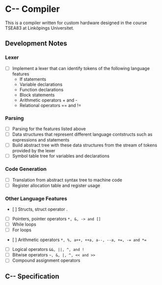 # C-- Compiler

This is a compiler written for custom hardware designed in the course TSEA83 at Linköpings Universitet.

## Development Notes

### Lexer

- [ ] Implement a lexer that can identify tokens of the following language features
    - If statements
    - Variable declarations
    - Function declarations
    - Block statements
    - Arithmetic operators + and -
    - Relational operators == and !=

### Parsing

- [ ] Parsing for the features listed above
- [ ] Data structures that represent different language contstructs such as expressions and statements
- [ ] Build abstract tree with these data structures from the stream of tokens provided by the lexer
- [ ] Symbol table tree for variables and declarations

### Code Generation

- [ ] Translation from abstract syntax tree to machine code
- [ ] Register allocation table and register usage

### Other Language Features

- [ ] Structs, struct operator .
- [ ] Pointers, pointer operators `*, &, -> and []`
- [ ] While loops
- [ ] For loops
- [ ] Arithmetic operators `*, %, a++, ++a, a--, --a, +=, -= and *=`
- [ ] Logical operators `&&, ||, ^, and !`
- [ ] Bitwise operators `~, &, |, ^, << and >>`
- [ ] Compound assignment operators 

## C-- Specification
